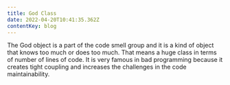 ```yaml
---
title: God Class
date: 2022-04-20T10:41:35.362Z
contentKey: blog
---
```

The God object is a part of the code smell group and it is a kind of object that knows too much or does too much. That means a huge class in terms of number of lines of code. It is very famous in bad programming because it creates tight coupling and increases the challenges in the code maintainability.